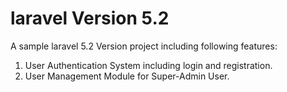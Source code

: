 # laravel Version 5.2
A sample laravel 5.2 Version project including following features:

1. User Authentication System including login and registration.
2. User Management Module for Super-Admin User.
